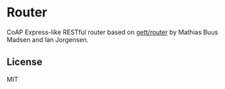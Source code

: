# Router

CoAP Express-like RESTful router based on [gett/router](https://github.com/mafintosh/router) by Mathias Buus Madsen and Ian Jorgensen. 


## License

MIT
